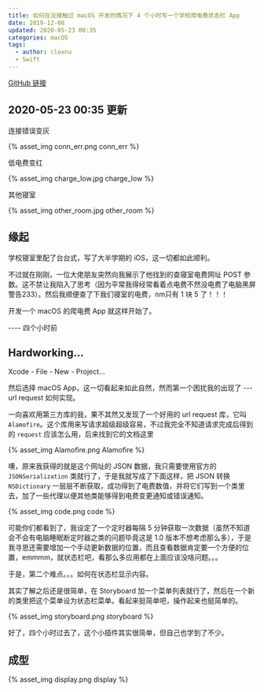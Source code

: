 ```yaml
---
title: 如何在没接触过 macOS 开发的情况下 4 个小时写一个学校爬电费状态栏 App
date: 2019-12-08
updated: 2020-05-23 00:35
categories: macOS
tags:
  - author: cloxnu
  - Swift
---
```


[GitHub 链接](https://github.com/CLOXnu/Energy_Charge_in_MacOS)

## 2020-05-23 00:35 更新

连接错误变灰

{% asset_img conn_err.png conn_err %}

低电费变红

{% asset_img charge_low.jpg charge_low %}

其他寝室

{% asset_img other_room.jpg other_room %}

## 缘起

学校寝室里配了台台式，写了大半学期的 iOS，这一切都如此顺利。

不过就在刚刚，一位大佬朋友突然向我展示了他找到的查寝室电费网址 POST 参数。这不禁让我陷入了思考（因为平常我得经常看着点电费不然没电费了电脑黑屏警告233）。然后我顺便查了下我们寝室的电费，nm只有 1 块 5 了！！！

开发一个 macOS 的爬电费 App 就这样开始了。

---- 四个小时前

<!-- More -->

## Hardworking...

Xcode - File - New - Project...

然后选择 macOS App，这一切看起来如此自然，然而第一个困扰我的出现了 --- url request 如何实现。

一向喜欢用第三方库的我，果不其然又发现了一个好用的 url request 库，它叫 `Alamofire`。这个库用来写请求超级超级容易，不过我完全不知道请求完成后得到的 `request` 应该怎么用，后来找到它的文档这里

{% asset_img Alamofire.png Alamofire %}

噢，原来我获得的就是这个网址的 JSON 数据，我只需要使用官方的 `JSONSerialization` 类就行了，于是我就写成了下面这样，把 JSON 转换 `NSDictionary` 一层层不断获取，成功得到了电费数值，并将它们写到一个类里去，加了一些代理以便其他类能够得到电费变更通知或错误通知。

{% asset_img code.png code %}

可能你们都看到了，我设定了一个定时器每隔 5 分钟获取一次数据（虽然不知道会不会有电脑睡眠断定时器之类的问题毕竟这是 1.0 版本不想考虑那么多），于是我寻思还需要增加一个手动更新数据的位置，而且查看数据肯定要一个方便的位置，emmmm，就状态栏吧，看那么多应用都在上面应该没啥问题。。。

于是，第二个难点。。。如何在状态栏显示内容。

其实了解之后还是很简单，在 Storyboard 加一个菜单列表就行了，然后在一个新的类里把这个菜单设为状态栏菜单。看起来挺简单吧，操作起来也挺简单的。

{% asset_img storyboard.png storyboard %}

好了，四个小时过去了，这个小插件其实很简单，但自己也学到了不少。

## 成型

{% asset_img display.png display %}
